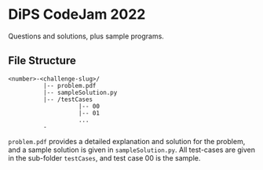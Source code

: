 # DiPS CodeJam 2022
Questions and solutions, plus sample programs.

## File Structure
```
<number>-<challenge-slug>/
          |-- problem.pdf
          |-- sampleSolution.py
          |-- /testCases
                    |-- 00
                    |-- 01
                    ...
          -
```
`problem.pdf` provides a detailed explanation and solution for the problem, and a sample solution is given in `sampleSolution.py`.  All test-cases are given in the sub-folder `testCases`, and test case 00 is the sample.
